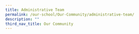 ```yaml
---
title: Administrative Team
permalink: /our-school/Our-Community/administrative-team/
description: ""
third_nav_title: Our Community
---
```

